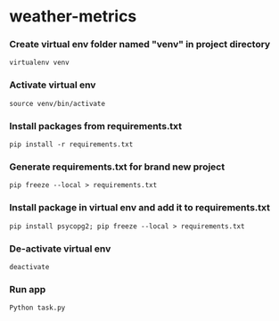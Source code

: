 # weather-metrics

### Create virtual env folder named "venv" in project directory
`virtualenv venv`

### Activate virtual env
`source venv/bin/activate`

### Install packages from requirements.txt
`pip install -r requirements.txt`

### Generate requirements.txt for brand new project
`pip freeze --local > requirements.txt`

### Install package in virtual env and add it to requirements.txt
`pip install psycopg2; pip freeze --local > requirements.txt`

### De-activate virtual env
`deactivate`

### Run app
`Python task.py`